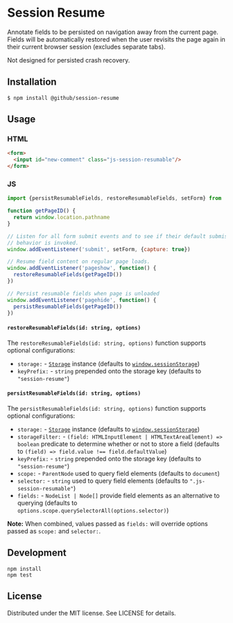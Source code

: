 # Session Resume

Annotate fields to be persisted on navigation away from the current page.
Fields will be automatically restored when the user revisits the page
again in their current browser session (excludes separate tabs).

Not designed for persisted crash recovery.

## Installation

```
$ npm install @github/session-resume
```

## Usage

### HTML

``` html
<form>
  <input id="new-comment" class="js-session-resumable"/>
</form>
```

### JS

```js
import {persistResumableFields, restoreResumableFields, setForm} from '@github/session-resume'

function getPageID() {
  return window.location.pathname
}

// Listen for all form submit events and to see if their default submission
// behavior is invoked.
window.addEventListener('submit', setForm, {capture: true})

// Resume field content on regular page loads.
window.addEventListener('pageshow', function() {
  restoreResumableFields(getPageID())
})

// Persist resumable fields when page is unloaded
window.addEventListener('pagehide', function() {
  persistResumableFields(getPageID())
})
```

#### `restoreResumableFields(id: string, options)`

The `restoreResumableFields(id: string, options)` function supports optional configurations:

* `storage:` - [`Storage`][] instance (defaults to [`window.sessionStorage`][])
* `keyPrefix:` - `string` prepended onto the storage key (defaults to `"session-resume"`)

[`Storage`]: https://developer.mozilla.org/en-US/docs/Web/API/Storage
[`window.sessionStorage`]: https://developer.mozilla.org/en-US/docs/Web/API/Window/sessionStorage

#### `persistResumableFields(id: string, options)`

The `persistResumableFields(id: string, options)` function supports optional configurations:

* `storage:` - [`Storage`][] instance (defaults to [`window.sessionStorage`][])
* `storageFilter:` - `(field: HTMLInputElement | HTMLTextAreaElement) => boolean` predicate to determine whether or not to store a field (defaults to `(field) => field.value !== field.defaultValue`)
* `keyPrefix:` - `string` prepended onto the storage key (defaults to `"session-resume"`)
* `scope:` - `ParentNode` used to query field elements (defaults to `document`)
* `selector:` - `string` used to query field elements (defaults to `".js-session-resumable"`)
* `fields:` - `NodeList | Node[]` provide field elements as an alternative to querying (defaults to `options.scope.querySelectorAll(options.selector)`)

**Note:** When combined, values passed as `fields:` will override options passed as `scope:` and `selector:`.

[`Storage`]: https://developer.mozilla.org/en-US/docs/Web/API/Storage
[`window.sessionStorage`]: https://developer.mozilla.org/en-US/docs/Web/API/Window/sessionStorage

## Development

```
npm install
npm test
```

## License

Distributed under the MIT license. See LICENSE for details.
